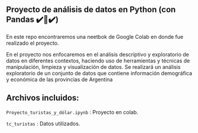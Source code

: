 ## Proyecto de análisis de datos en Python (con Pandas ✔️🐼✔️)

En este repo encontraremos una neetbok de Google Colab en donde fue realizado el proyecto.

En el proyecto nos enfocaremos en el análisis descriptivo y exploratorio
de datos en diferentes contextos, haciendo uso de herramientas y técnicas de manipulación,
limpieza y visualización de datos. Se realizará un análisis exploratorio
de un conjunto de datos que contiene información demográfica y económica de las provincias de
Argentina

## Archivos incluidos: 
`Proyecto_turistas_y_dólar.ipynb` : Proyecto en colab.

`tc_turistas` : Datos utilizados.
